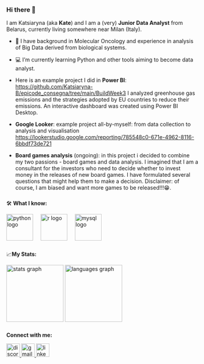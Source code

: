 ### Hi there 👋

I am Katsiaryna (aka **Kate**) and I am a (very) **Junior Data Analyst** from Belarus, currently living somewhere near Milan (Italy).

- 🧬 I have background in Molecular Oncology and experience in analysis of Big Data derived from biological systems.

- 💻 I’m currently learning Python and other tools aiming to become data analyst.

- Here is an example project I did in **Power BI**:  https://github.com/Katsiaryna-B/epicode_consegna/tree/main/BuildWeek3 I analyzed greenhouse gas emissions and the strategies adopted by EU countries to reduce their emissions. An interactive dashboard was created using Power BI Desktop.

- **Google Looker**: example project all-by-myself: from data collection to analysis and visualisation https://lookerstudio.google.com/reporting/785548c0-671e-4962-8116-6bbdf73de721

- **Board games analysis** (ongoing): in this project i decided to combine my two passions - board games and data analysis. I imagined that I am a consultant for the investors who need to decide whether to invest money in the releases of new board games. I have formulated several questions that might help them to make a decision. Disclaimer: of course, I am biased and want more games to be released!!!😁. 

###
🛠️ **What I know:**

<div align="left">
  <img src="https://cdn.jsdelivr.net/gh/devicons/devicon/icons/python/python-original.svg" height="70" alt="python logo"  />
  <img width="12" />
  <img src="https://cdn.jsdelivr.net/gh/devicons/devicon/icons/r/r-original.svg" height="70" alt="r logo"  />
  <img width="12" />
  <img src="https://cdn.jsdelivr.net/gh/devicons/devicon/icons/mysql/mysql-original.svg" height="70" alt="mysql logo"  />
</div>



###
📈**My Stats:**

  <img src="https://github-readme-stats.vercel.app/api?username=katsiaryna-b&hide_title=false&hide_rank=false&show_icons=true&include_all_commits=true&count_private=true&disable_animations=false&theme=dracula&locale=en&hide_border=false" height="150" alt="stats graph"  />
  <img src="https://github-readme-stats.vercel.app/api/top-langs?username=katsiaryna-b&locale=en&hide_title=false&layout=compact&card_width=320&langs_count=5&theme=dracula&hide_border=false" height="150" alt="languages graph"  />
</div>

###
**Connect with me:**
<div align="left">
  <a href="katsiaryna_38967" target="_blank">
    <img src="https://img.shields.io/static/v1?message=Discord&logo=discord&label=&color=7289DA&logoColor=white&labelColor=&style=for-the-badge" height="35" alt="discord logo"  />
  </a>
  <a href="katsiaryna.belenkaya@gmail.com" target="_blank">
    <img src="https://img.shields.io/static/v1?message=Gmail&logo=gmail&label=&color=D14836&logoColor=white&labelColor=&style=for-the-badge" height="35" alt="gmail logo"  />
  </a>
  <a href="https://www.linkedin.com/in/katsiaryna-belenkaya-b19684234/" target="_blank">
    <img src="https://img.shields.io/static/v1?message=LinkedIn&logo=linkedin&label=&color=0077B5&logoColor=white&labelColor=&style=for-the-badge" height="35" alt="linkedin logo"  />
  </a>
</div>

###
